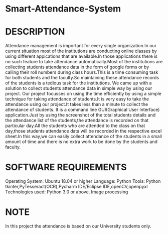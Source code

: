 # Smart-Attendance-System

# DESCRIPTION
Attendance management is important for every single organization.In our current situation most of
the institutions are conducting online classes by using different appications that are available.In
those applications there is no such feature to take attendance automatically.Most of the institutions
are collecting students attendance data in the form of google forms or by calling their roll numbers
during class hours.This is a time consuming task for both students and the faculty.So maintaining
these attendance records of the students is a tedious task for the institutions.
We came up with a solution to collect students attendance data in simple way by using our project.
Our project focusses on using the time efficiently by using a simple technique for taking attendance
of students.It is very easy to take the attendance using our project.It takes less than a minute to
collect the attendance of students.
It is a command line GUI(Graphical User Interface) application.Just by using the screenshot of the
total students details and the attendance list of the students,the attendance is recorded on that
particular day.All the students who are attended to the class on that day,those students attendance
data will be recorded in the respective excel sheet.In this way,we can easily collect attendance of the
students in a small amount of time and there is no extra work to be done by the students and faculty.
# SOFTWARE REQUIREMENTS
Operating System: Ubuntu 18.04 or higher
Language: Python
Tools: Python tkinter,PyTesseract(OCR),Pycharm IDE/Eclipse IDE,openCV,openpyxl
Technologies used: Python 3.0 or above, Image processing
# NOTE
In this project the attendance is based on our University students only.
